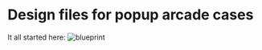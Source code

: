 # Design files for popup arcade cases

It all started here:
![blueprint](http://i.imgur.com/kn4fKJX.jpg)
